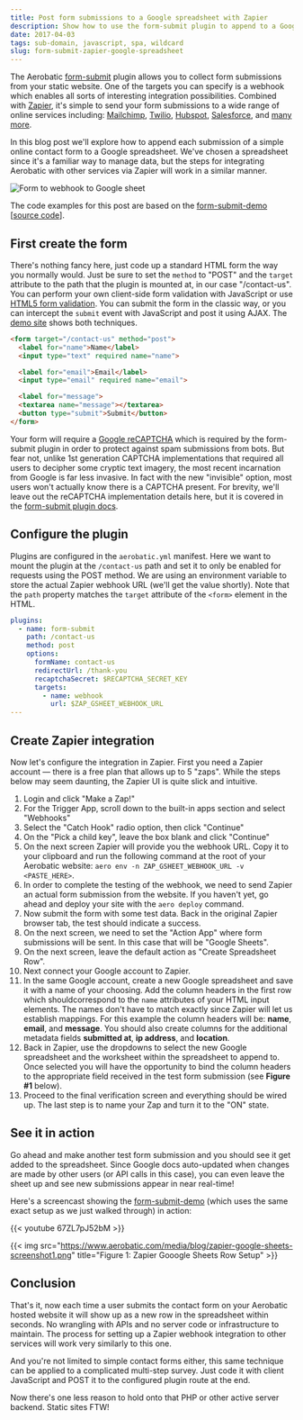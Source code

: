 ```yaml
---
title: Post form submissions to a Google spreadsheet with Zapier
description: Show how to use the form-submit plugin to append to a Google spreadsheet using Zapier
date: 2017-04-03
tags: sub-domain, javascript, spa, wildcard
slug: form-submit-zapier-google-spreadsheet
---
```


The Aerobatic [form-submit](/docs/plugins/form-submit/) plugin allows you to collect form submissions from your static website. One of the targets you can specify is a webhook which enables all sorts of interesting integration possibilities. Combined with [Zapier](https://zapier.com), it's simple to send your form submissions to a wide range of online services including: [Mailchimp](https://zapier.com/zapbook/zaps/1431/add-mailchimp-list-subscribers-from-a-webhook/), [Twilio](https://zapier.com/zapbook/zaps/1690/send-webhook-as-an-sms-message-with-twilio/), [Hubspot](https://zapier.com/zapbook/zaps/10642/make-hubspot-form-submissions-from-webhooks/), [Salesforce](https://zapier.com/zapbook/zaps/1751/add-a-new-salesforce-lead-from-a-webhook/), and [many more](https://zapier.com/zapbook/webhook/).

In this blog post we'll explore how to append each submission of a simple online contact form to a Google spreadsheet. We've chosen a spreadsheet since it's a familiar way to manage data, but the steps for integrating Aerobatic with other services via Zapier will work in a similar manner.

![Form to webhook to Google sheet](https://www.aerobatic.com/media/blog/form-submit-webhook-google-sheet.png)

The code examples for this post are based on the [form-submit-demo](https://form-submit-demo.aerobatic.io) [[source code](https://github.com/aerobatic/form-submit-demo)].

## First create the form

There's nothing fancy here, just code up a standard HTML form the way you normally would. Just be sure to set the `method` to "POST" and the `target` attribute to the path that the plugin is mounted at, in our case "/contact-us". You can perform your own client-side form validation with JavaScript or use [HTML5 form validation](http://www.the-art-of-web.com/html/html5-form-validation/). You can submit the form in the classic way, or you can intercept the `submit` event with JavaScript and post it using AJAX. The [demo site](https://github.com/aerobatic/form-submit-demo) shows both techniques.

~~~html
<form target="/contact-us" method="post">
  <label for="name">Name</label>
  <input type="text" required name="name">

  <label for="email">Email</label>
  <input type="email" required name="email">

  <label for="message">
  <textarea name="message"></textarea>
  <button type="submit">Submit</button>
</form>
~~~

Your form will require a [Google reCAPTCHA](https://www.google.com/recaptcha/intro/) which is required by the form-submit plugin in order to protect against spam submissions from bots. But fear not, unlike 1st generation CAPTCHA implementations that required all users to decipher some cryptic text imagery, the most recent incarnation from Google is far less invasive. In fact with the new "invisible" option, most users won't actually know there is a CAPTCHA present. For brevity, we'll leave out the reCAPTCHA implementation details here, but it is covered in the [form-submit plugin docs](/docs/plugins/form-submit/).

## Configure the plugin

Plugins are configured in the `aerobatic.yml` manifest. Here we want to mount the plugin at the `/contact-us` path and set it to only be enabled for requests using the POST method. We are using an environment variable to store the actual Zapier webhook URL (we'll get the value shortly). Note that the `path` property matches the `target` attribute of the `<form>` element in the HTML.

~~~yaml
plugins:
  - name: form-submit
    path: /contact-us
    method: post
    options:
      formName: contact-us
      redirectUrl: /thank-you
      recaptchaSecret: $RECAPTCHA_SECRET_KEY
      targets:
        - name: webhook
          url: $ZAP_GSHEET_WEBHOOK_URL
---
~~~

## Create Zapier integration

Now let's configure the integration in Zapier. First you need a Zapier account &mdash; there is a free plan that allows up to 5 "zaps". While the steps below may seem daunting, the Zapier UI is quite slick and intuitive.

1. Login and click "Make a Zap!"
2. For the Trigger App, scroll down to the built-in apps section and select "Webhooks"
3. Select the "Catch Hook" radio option, then click "Continue"
4. On the "Pick a child key", leave the box blank and click "Continue"
5. On the next screen Zapier will provide you the webhook URL. Copy it to your clipboard and run the following command at the root of your Aerobatic website: `aero env -n ZAP_GSHEET_WEBHOOK_URL -v <PASTE_HERE>`. 
6. In order to complete the testing of the webhook, we need to send Zapier an actual form submission from the website. If you haven't yet, go ahead and deploy your site with the `aero deploy` command.
7. Now submit the form with some test data. Back in the original Zapier browser tab, the test should indicate a success.
8. On the next screen, we need to set the "Action App" where form submissions will be sent. In this case that will be "Google Sheets".
9. On the next screen, leave the default action as "Create Spreadsheet Row".
10. Next connect your Google account to Zapier.
11. In the same Google account, create a new Google spreadsheet and save it with a name of your choosing. Add the column headers in the first row which shouldcorrespond to the `name` attributes of your HTML input elements. The names don't have to match exactly since Zapier will let us establish mappings. For this example the column headers will be: **name**, **email**, and **message**. You should also create columns for the additional metadata fields **submitted at**, **ip address**, and **location**. 
12. Back in Zapier, use the dropdowns to select the new Google spreadsheet and the worksheet within the spreadsheet to append to. Once selected you will have the opportunity to bind the column headers to the appropriate field received in the test form submission (see **Figure #1** below).
13. Proceed to the final verification screen and everything should be wired up. The last step is to name your Zap and turn it to the "ON" state.

## See it in action

Go ahead and make another test form submission and you should see it get added to the spreadsheet. Since Google docs auto-updated when changes are made by other users (or API calls in this case), you can even leave the sheet up and see new submissions appear in near real-time!

Here's a screencast showing the [form-submit-demo](https://form-submit-demo.aerobatic.io) (which uses the same exact setup as we just walked through) in action:

{{< youtube 67ZL7pJ52bM >}}

{{< img src="https://www.aerobatic.com/media/blog/zapier-google-sheets-screenshot1.png" title="Figure 1: Zapier Gooogle Sheets Row Setup" >}}

## Conclusion

That's it, now each time a user submits the contact form on your Aerobatic hosted website it will show up as a new row in the spreadsheet within seconds. No wrangling with APIs and no server code or infrastructure to maintain. The process for setting up a Zapier webhook integration to other services will work very similarly to this one.

And you're not limited to simple contact forms either, this same technique can be applied to a complicated multi-step survey. Just code it with client JavaScript and POST it to the configured plugin route at the end.

Now there's one less reason to hold onto that PHP or other active server backend. Static sites FTW! 









